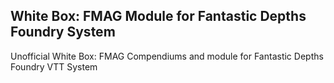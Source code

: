 ## White Box: FMAG Module for Fantastic Depths Foundry System
Unofficial White Box: FMAG Compendiums and module for Fantastic Depths Foundry VTT System
